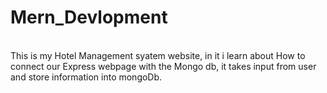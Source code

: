 # Mern_Devlopment
<br>
This is my Hotel Management syatem website,
in it i learn about How to connect our Express webpage with the Mongo db,
it takes input from user and store information into mongoDb.
